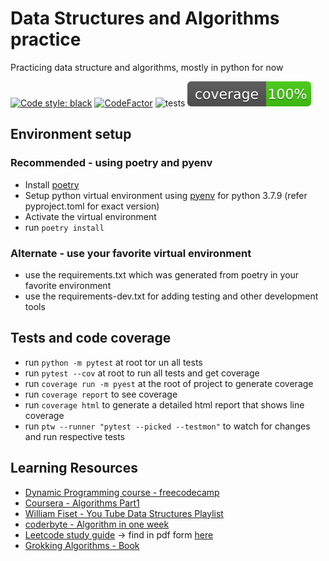 # Data Structures and Algorithms practice
Practicing data structure and algorithms, mostly in python for now

[![Code style: black](https://img.shields.io/badge/code%20style-black-000000.svg)](https://github.com/psf/black)
[![CodeFactor](https://www.codefactor.io/repository/github/amolgawai/data_struct_and_algo/badge)](https://www.codefactor.io/repository/github/amolgawai/data_struct_and_algo)
![tests](https://github.com/amolgawai/data_struct_and_algo/workflows/pytest-coverage/badge.svg)
![](./coverage.svg)

## Environment setup
### Recommended - using poetry and pyenv
  - Install [poetry](https://github.com/python-poetry/poetry)
  - Setup python virtual environment using [pyenv](https://github.com/pyenv/pyenv) for python 3.7.9 (refer pyproject.toml for exact version)
  - Activate the virtual environment
  - run `poetry install`
### Alternate - use your favorite virtual environment
  * use the requirements.txt which was generated from poetry in your favorite environment
  * use the requirements-dev.txt for adding testing and other development tools

## Tests and code coverage
  * run `python -m pytest` at root tor un all tests
  * run `pytest --cov` at root to run all tests and get coverage
  * run `coverage run -m pyest` at the root of project to generate coverage
  * run `coverage report` to see coverage
  * run `coverage html` to generate a detailed html report that shows line coverage
  * run `ptw --runner "pytest --picked --testmon"` to watch for changes and run respective tests

## Learning Resources
  * [Dynamic Programming course - freecodecamp](https://youtu.be/oBt53YbR9Kk)
  * [Coursera - Algorithms Part1](https://www.coursera.org/learn/algorithms-part1/home/welcome)
  * [William Fiset - You Tube Data Structures Playlist](https://www.youtube.com/playlist?list=PLDV1Zeh2NRsB6SWUrDFW2RmDotAfPbeHu)
  * [coderbyte - Algorithm in one week](https://coderbyte.com/starter-course/algorithms-and-data-structures)
  * [Leetcode study guide](https://leetcode.com/discuss/general-discussion/494279/comprehensive-data-structure-and-algorithm-study-guide) -> find in pdf form [here](./references/CI_DSA_study_guide.pdf)
  * [Grokking Algorithms - Book](https://www.manning.com/books/grokking-algorithms)
